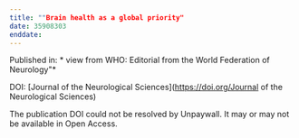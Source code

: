 ```yaml
---
title: ""Brain health as a global priority"
date: 35908303
enddate:
---
```


Published in: * view from WHO: Editorial from the World Federation of Neurology"*

DOI: [Journal of the Neurological Sciences](https://doi.org/Journal of the Neurological Sciences)

The publication DOI could not be resolved by Unpaywall. It may or may not be available in Open Access.


